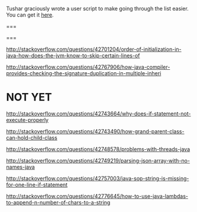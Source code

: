 Tushar graciously wrote a user script to make going through the list easier. You can get it [here](https://github.com/tusharjadhav219/Userscript-for-delete-candidates).

===

===

http://stackoverflow.com/questions/42701204/order-of-initialization-in-java-how-does-the-jvm-know-to-skip-certain-lines-of

http://stackoverflow.com/questions/42767906/how-java-compiler-provides-checking-the-signature-duplication-in-multiple-inheri

NOT YET
=====

http://stackoverflow.com/questions/42743664/why-does-if-statement-not-execute-properly

http://stackoverflow.com/questions/42743490/how-grand-parent-class-can-hold-child-class

http://stackoverflow.com/questions/42748578/problems-with-threads-java

http://stackoverflow.com/questions/42749219/parsing-json-array-with-no-names-java

http://stackoverflow.com/questions/42757003/java-sop-string-is-missing-for-one-line-if-statement

http://stackoverflow.com/questions/42776645/how-to-use-java-lambdas-to-append-n-number-of-chars-to-a-string
